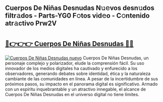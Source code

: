 ## Cuerpos De Niñas Desnudas N𝚞𝚎vos desn𝚞dos filtr𝚊dos - Parts-YG0 F𝚘tos vid𝚎o - C𝚘ntenido atr𝚊ctivo Prw2V

# <h2><a href="http://mbc39o.tromn.icu/?c=Cuerpos+De+Ni%c3%b1as+Desnudas">🔗👉👉👉 Cuerpos De Niñas Desnudas 🔗🔗</a></h2>

[![Cuerpos De Niñas Desnudas nuevo](https://i.imgur.com/pEAQMta.gif)](http://mbc39o.tromn.icu/?c=Cuerpos+De+Ni%c3%b1as+Desnudas)
Cuerpos De Niñas Desnudas, un personaje complejo y polarizador, elude la comprensión fácil. Su uso innovador de los medios digitales ha cautivado y enfurecido a los observadores, generando debates sobre identidad, ética y la naturaleza cambiante de las comunidades en línea. A pesar de la incertidumbre de sus próximos pasos, su impacto en el panorama digital es significativo. Armado con un espíritu inquebrantable y un atractivo innegable, el alcance de Cuerpos De Niñas Desnudas en el universo digital no tiene límites.

